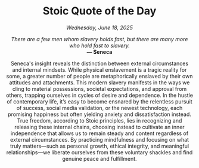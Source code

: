 <h1 align="center">Stoic Quote of the Day</h1>
<p align="center"><em><!--date-start-->Wednesday, June 18, 2025<!--date-end--></em></p>
<p align="center">
    <em><!--START_SECTION:quote-text-->
There are a few men whom slavery holds fast, but there are many more who hold fast to slavery.
<!--END_SECTION:quote-text--></em><br>
    <strong>— <!--START_SECTION:quote-author-->
Seneca
<!--END_SECTION:quote-author--></strong>
</p>

<p align="center" style="max-width:600px;margin:0 auto;">
<!--START_SECTION:quote-interpretation-->
Seneca's insight reveals the distinction between external circumstances and internal mindsets. While physical enslavement is a tragic reality for some, a greater number of people are metaphorically enslaved by their own attitudes and attachments. This modern slavery manifests in the ways we cling to material possessions, societal expectations, and approval from others, trapping ourselves in cycles of desire and dependence. In the hustle of contemporary life, it’s easy to become ensnared by the relentless pursuit of success, social media validation, or the newest technology, each promising happiness but often yielding anxiety and dissatisfaction instead. True freedom, according to Stoic principles, lies in recognizing and releasing these internal chains, choosing instead to cultivate an inner independence that allows us to remain steady and content regardless of external circumstances. By practicing mindfulness and focusing on what truly matters—such as personal growth, ethical integrity, and meaningful relationships—we liberate ourselves from these voluntary shackles and find genuine peace and fulfillment.
<!--END_SECTION:quote-interpretation-->
</p>
